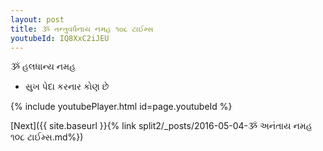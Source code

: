 ```yaml
---
layout: post
title: ૐ તન્તુવર્ધનાય નમહ ૧૦૮ ટાઈમ્સ
youtubeId: IQ8XxC2iJEU
---
```

 
 
 ૐ હલધાન્ય નમહ  
 
 -  સુખ પેદા કરનાર કોણ છે 
 
  
 
  
 
 
 
 
 
 


{% include youtubePlayer.html id=page.youtubeId %}
 
[Next]({{ site.baseurl }}{% link  split2/_posts/2016-05-04-ૐ અનંતાય નમહ ૧૦૮ ટાઈમ્સ.md%})
 
